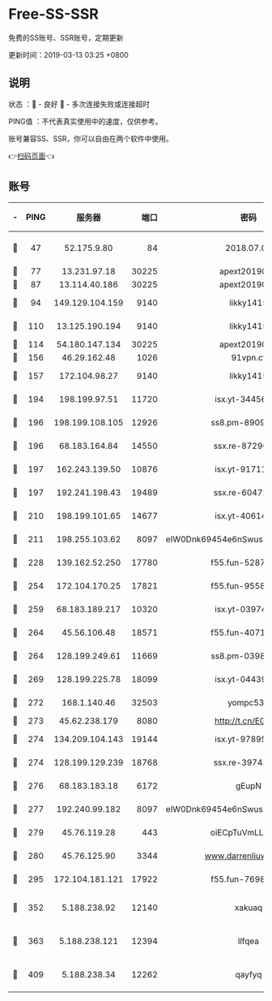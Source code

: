 # Free-SS-SSR

免费的SS账号、SSR账号，定期更新

更新时间：2019-03-13 03:25 +0800

## 说明

状态     ：🙂 - 良好 🙁 - 多次连接失败或连接超时

PING值   ：不代表真实使用中的速度，仅供参考。

账号兼容SS、SSR，你可以自由在两个软件中使用。

👉[扫码页面](https://liesauer.github.io/Free-SS-SSR/)👈

## 账号

|-|PING|服务器|端口|密码|加密方式|区域|
|:----:|:----:|:-----:|-----:|:----:|:----:|:----:|
|🙂|47|52.175.9.80|84|2018.07.07|chacha20-ietf-poly1305|HK|
|🙂|77|13.231.97.18|30225|apext2019006|chacha20|JP|
|🙂|87|13.114.40.186|30225|apext2019006|chacha20|JP|
|🙂|94|149.129.104.159|9140|likky1415|aes-256-cfb|HK|
|🙂|110|13.125.190.194|9140|likky1415|aes-256-cfb|KR|
|🙂|114|54.180.147.134|30225|apext2019006|chacha20|KR|
|🙂|156|46.29.162.48|1026|91vpn.cf|rc4-md5|RU|
|🙂|157|172.104.98.27|9140|likky1415|aes-256-cfb|JP|
|🙂|194|198.199.97.51|11720|isx.yt-34456553|aes-256-cfb|US|
|🙂|196|198.199.108.105|12926|ss8.pm-89091536|aes-256-cfb|US|
|🙂|196|68.183.164.84|14550|ssx.re-87296027|aes-256-cfb|US|
|🙂|197|162.243.139.50|10876|isx.yt-91711521|aes-256-cfb|US|
|🙂|197|192.241.198.43|19489|ssx.re-60472532|aes-256-cfb|US|
|🙂|210|198.199.101.65|14677|isx.yt-40614387|aes-256-cfb|US|
|🙂|211|198.255.103.62|8097|eIW0Dnk69454e6nSwuspv9DmS201tQ0D|aes-256-cfb|US|
|🙂|228|139.162.52.250|17780|f55.fun-52870038|aes-256-cfb|SG|
|🙂|254|172.104.170.25|17821|f55.fun-95583566|aes-256-cfb|SG|
|🙂|259|68.183.189.217|10320|isx.yt-03974606|aes-256-cfb|SG|
|🙂|264|45.56.106.48|18571|f55.fun-40716763|aes-256-cfb|US|
|🙂|264|128.199.249.61|11669|ss8.pm-03986540|aes-256-cfb|SG|
|🙂|269|128.199.225.78|18099|isx.yt-04439562|aes-256-cfb|SG|
|🙂|272|168.1.140.46|32503|yompc535|aes-256-cfb|AU|
|🙂|273|45.62.238.179|8080|http://t.cn/EGJIyrl|rc4-md5|CA|
|🙂|274|134.209.104.143|19144|isx.yt-97895739|aes-256-cfb|SG|
|🙂|274|128.199.129.239|18768|ssx.re-39743458|aes-256-cfb|SG|
|🙂|276|68.183.183.18|6172|gEupN|aes-256-cfb|SG|
|🙂|277|192.240.99.182|8097|eIW0Dnk69454e6nSwuspv9DmS201tQ0D|aes-256-cfb|US|
|🙂|279|45.76.119.28|443|oiECpTuVmLLxk4Ts|aes-256-cfb|AU|
|🙂|280|45.76.125.90|3344|www.darrenliuwei.com|aes-256-cfb|AU|
|🙂|295|172.104.181.121|17922|f55.fun-76980489|aes-256-cfb|SG|
|🙂|352|5.188.238.92|12140|xakuaq|chacha20-ietf-poly1305|BR|
|🙂|363|5.188.238.121|12394|llfqea|chacha20-ietf-poly1305|BR|
|🙂|409|5.188.238.34|12262|qayfyq|chacha20-ietf-poly1305|BR|
